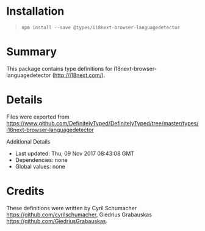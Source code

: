 # Installation
> `npm install --save @types/i18next-browser-languagedetector`

# Summary
This package contains type definitions for i18next-browser-languagedetector (http://i18next.com/).

# Details
Files were exported from https://www.github.com/DefinitelyTyped/DefinitelyTyped/tree/master/types/i18next-browser-languagedetector

Additional Details
 * Last updated: Thu, 09 Nov 2017 08:43:08 GMT
 * Dependencies: none
 * Global values: none

# Credits
These definitions were written by Cyril Schumacher <https://github.com/cyrilschumacher>, Giedrius Grabauskas <https://github.com/GiedriusGrabauskas>.
